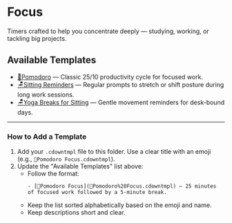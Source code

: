 # Focus

Timers crafted to help you concentrate deeply — studying, working, or tackling big projects.

## Available Templates

- [🍅Pomodoro](🍅Pomodoro.cdowntmpl) — Classic 25/10 productivity cycle for focused work.
- [🪑Sitting Reminders](🪑Sitting%20Reminders.cdowntmpl) — Regular prompts to stretch or shift posture during long work sessions.
- [🪑Yoga Breaks for Sitting](🪑Yoga%20Breaks%20for%20Sitting.cdowntmpl) — Gentle movement reminders for desk-bound days.

---

### How to Add a Template

1. Add your `.cdowntmpl` file to this folder. Use a clear title with an emoji (e.g., `🍕Pomodoro Focus.cdowntmpl`).
2. Update the "Available Templates" list above:
    - Follow the format:
      ```
      - [🍕Pomodoro Focus](🍕Pomodoro%20Focus.cdowntmpl) — 25 minutes of focused work followed by a 5-minute break.
      ```
    - Keep the list sorted alphabetically based on the emoji and name.
    - Keep descriptions short and clear.
